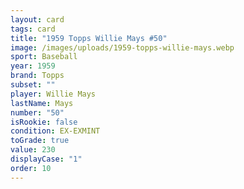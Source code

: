 ```yaml
---
layout: card
tags: card
title: "1959 Topps Willie Mays #50"
image: /images/uploads/1959-topps-willie-mays.webp
sport: Baseball
year: 1959
brand: Topps
subset: ""
player: Willie Mays
lastName: Mays
number: "50"
isRookie: false
condition: EX-EXMINT
toGrade: true
value: 230
displayCase: "1"
order: 10
---
```


